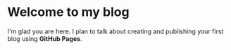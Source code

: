 # Welcome to my blog

I'm glad you are here. I plan to talk about creating and publishing your first blog using **GitHub Pages**.
